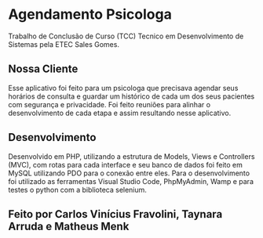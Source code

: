 # Agendamento Psicologa
Trabalho de Conclusão de Curso (TCC) Tecnico em Desenvolvimento de Sistemas pela ETEC Sales Gomes.

## Nossa Cliente
Esse aplicativo foi feito para um psicologa que precisava agendar seus horários de consulta e guardar um histórico de cada um dos seus pacientes com segurança e privacidade. Foi feito reuniões para alinhar o desenvolvimento de cada etapa e assim resultando nesse aplicativo.

## Desenvolvimento
Desenvolvido em PHP, utilizando a estrutura de Models, Views e Controllers (MVC), com rotas para cada interface e seu banco de dados foi feito em MySQL utilizando PDO para o conexão entre eles. Para o desenvolvimento foi utilizado as ferramentas Visual Studio Code, PhpMyAdmin, Wamp e para testes o python com a biblioteca selenium.

## Feito por Carlos Vinícius Fravolini, Taynara Arruda e Matheus Menk

